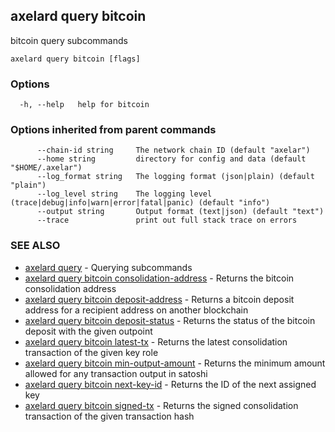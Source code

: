 ## axelard query bitcoin

bitcoin query subcommands

```
axelard query bitcoin [flags]
```

### Options

```
  -h, --help   help for bitcoin
```

### Options inherited from parent commands

```
      --chain-id string     The network chain ID (default "axelar")
      --home string         directory for config and data (default "$HOME/.axelar")
      --log_format string   The logging format (json|plain) (default "plain")
      --log_level string    The logging level (trace|debug|info|warn|error|fatal|panic) (default "info")
      --output string       Output format (text|json) (default "text")
      --trace               print out full stack trace on errors
```

### SEE ALSO

* [axelard query](axelard_query.md)	 - Querying subcommands
* [axelard query bitcoin consolidation-address](axelard_query_bitcoin_consolidation-address.md)	 - Returns the bitcoin consolidation address
* [axelard query bitcoin deposit-address](axelard_query_bitcoin_deposit-address.md)	 - Returns a bitcoin deposit address for a recipient address on another blockchain
* [axelard query bitcoin deposit-status](axelard_query_bitcoin_deposit-status.md)	 - Returns the status of the bitcoin deposit with the given outpoint
* [axelard query bitcoin latest-tx](axelard_query_bitcoin_latest-tx.md)	 - Returns the latest consolidation transaction of the given key role
* [axelard query bitcoin min-output-amount](axelard_query_bitcoin_min-output-amount.md)	 - Returns the minimum amount allowed for any transaction output in satoshi
* [axelard query bitcoin next-key-id](axelard_query_bitcoin_next-key-id.md)	 - Returns the ID of the next assigned key
* [axelard query bitcoin signed-tx](axelard_query_bitcoin_signed-tx.md)	 - Returns the signed consolidation transaction of the given transaction hash

